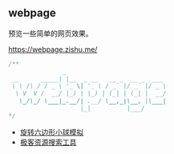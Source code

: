 ## webpage

预览一些简单的网页效果。

https://webpage.zishu.me/

```js
/**
               _                            
 __      _____| |__  _ __   __ _  __ _  ___ 
 \ \ /\ / / _ \ '_ \| '_ \ / _` |/ _` |/ _ \
  \ V  V /  __/ |_) | |_) | (_| | (_| |  __/
   \_/\_/ \___|_.__/| .__/ \__,_|\__, |\___|
                    |_|          |___/      
*/
```

- [旋转六边形小球模拟](https://webpage.zishu.me/rotating_hexagon_ball_sim.html)
- [极客资源搜索工具](https://webpage.zishu.me/pansearch.html)
